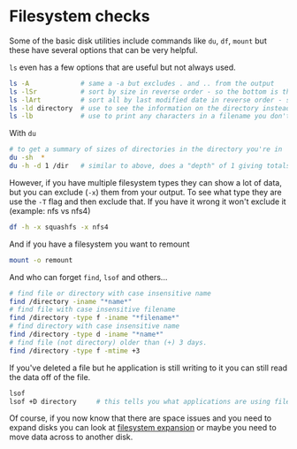 # Filesystem checks

Some of the basic disk utilities include commands like `du`, `df`, `mount` but these have several options that can be very helpful.

`ls` even has a few options that are useful but not always used.

``` bash
ls -A             # same a -a but excludes . and .. from the output
ls -lSr           # sort by size in reverse order - so the bottom is the largest
ls -lArt          # sort all by last modified date in reverse order - so you see latest at the bottom. 
ls -ld directory  # use to see the information on the directory instead of its contents
ls -lb            # use to print any characters in a filename you don't usually see like spaces, tabs, etc" 
```

With `du`

``` bash
# to get a summary of sizes of directories in the directory you're in
du -sh  *    
du -h -d 1 /dir   # similar to above, does a "depth" of 1 giving totals for the directories under /dir
```

However, if you have multiple filesystem types they can show a lot of data, but you can exclude (`-x`) them from your output. To see what type they are use the `-T` flag and then exclude that. If you have it wrong it won't exclude it (example: nfs vs nfs4)

``` bash
df -h -x squashfs -x nfs4 
```

And if you have a filesystem you want to remount

``` bash
mount -o remount
```

And who can forget `find`, `lsof` and others...

``` bash
# find file or directory with case insensitive name
find /directory -iname "*name*"
# find file with case insensitive filename
find /directory -type f -iname "*filename*"
# find directory with case insensitive name
find /directory -type d -iname "*name*"
# find file (not directory) older than (+) 3 days.
find /directory -type f -mtime +3
```

If you've deleted a file but he application is still writing to it you can still read the data off of the file.

``` bash
lsof 
lsof +D directory     # this tells you what applications are using files in that directory
```

Of course, if you now know that there are space issues and you need to expand disks you can look at [filesystem expansion](/filesystem-expansion.md) or maybe you need to move data across to another disk.

